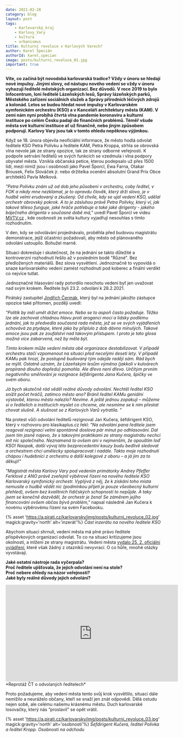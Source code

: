 ```yaml
---
date: 2021-02-28
category: blog
layout: post
tags:
    - Karlovarský_kraj
    - Karlovy_Vary
    - kultura
    - urbanismus
title: Kulturní revoluce v Karlových Varech?
author: Karel Špecián
authorId: karel.specian
image: posts/kulturni_revoluce_01.jpg
important: true
---
```

**Víte, co začíná být novodobá karlovarská tradice? Vždy v únoru se hledají nové impulsy. Jinými slovy, od nástupu nového vedení se vždy v únoru vyhazují ředitelé městských organizací. Bez důvodů. V roce 2019 to bylo Infocentrum, loni ředitelé Lázeňských lesů, Správy lázeňských parků, Městského zařízení sociálních služeb a Správy přírodních léčivých zdrojů a kolonád. Letos se budou hledat nové impulsy v Karlovarském symfonickém orchestru (KSO) a v Kanceláři architektury města (KAM). V zemi nám nyní probíhá čtvrtá vlna pandemie koronaviru a kulturní instituce po celém Česku padají do finančních problémů. Téměř všude města své kulturní instituce ať už finančně, nebo jiným způsobem podporují. Karlovy Vary jsou tak v tomto ohledu nepěknou výjimkou.**

Když se 18. února objevila neoficiální informace, že město hodlá odvolat ředitele KSO Petra Polívku a ředitele KAM, Petra Kroppa, strhla se obrovská vlna nevole jak ze strany opozice, tak ze strany odborné veřejnosti. K podpoře setrvání ředitelů ve svých funkcích se vzedmula i vlna podpory obyvatel města. Vznikla občanská petice, kterou podepsalo už přes 1500 lidí, mezi nimiž jsou i osobnosti jako Pavel Šporcl, Ewa Farna, Otakar Brousek, Felix Slováček jr. nebo držitelka ocenění absolutní Grand Prix Obce architektů Pavla Melková.  
  
*"Petra Polívku znám už od dob jeho působení v orchestru, coby ředitel, v FOK a nikdy mne nezklamal, je to opravdu člověk, který drží slovo, je v hudbě velmi erudovaný a zkušený. Od chvíle, kdy se ujal vedení KSO, udělal orchestr obrovský pokrok. A to je zásluhou právě Petra Polívky, který ví, jak takové těleso funguje, jaké hráče potřebuje a také jaké dirigenty - jakého báječného dirigenta v současné době má,"* uvedl Pavel Šporcl ve videu [MVTV.cz](https://fb.watch/3TMOO-uy7n/) , kde osobnosti ze světa kultury vyjadřují nesouhlas s tímto rozhodnutím.

V den, kdy se odvolávání projednávalo, proběhla před budovou magistrátu demonstrace, jejíž účastníci požadovali, aby město od plánovaného odvolání ustoupilo. Bohužel marně.

Situaci dokresluje i skutečnost, že na jednání se takto důležité a kontroverzní rozhodnutí řešilo až v posledním bodě "Různé". Bez předložených materiálů. Bez slova vysvětlení. Jednoznačně to vypovídá o snaze karlovarského vedení zamést rozhodnutí pod koberec a finální verdikt co nejvíce tutlat.

Jednoznačné hlasování rady potvrdilo neochotu vedení byť jen uvažovat nad svým krokem. Ředitele byli 23.2. odvoláni k 28.2.2021.

Pirátský zastupitel [Jindřich Čermák](/lide/jindrich-cermak), který byl na jednání jakožto zástupce opozice také přítomen, později uvedl:

*"Politik by měl umět držet emoce. Nebo se to aspoň často požaduje. Těžko lze ale zachovat chladnou hlavu proti aroganci moci a lidsky podlému jednání, jak to předvedla současná rada města, jež se ve svých vyjádřeních schovává za ptydepe, které jako by připlulo z dob dávno minulých. Takové emoce jsou pak ze zoufalství nad takovým přístupem. I proto je tato glosa možná více zabarvená, než by měla být.*

*Tímto krokem může vedení města obě organizace destabilizovat. V případě orchestru stačí vzpomenout na situaci před necelými deseti lety. V případě KAMu pak hrozí, že postupně budovaný tým odejde raději sám. Rád bych se mýlil. Ostatně uznám, že Lázeňským lesům výměna (jakkoli v kuloárech propíraná dlouho dopředu) pomohla. Ale dřevo není dřevo. Určitým prvním negativního směřování je rezignace šéfdirigenta Jana Kučera, špičky ve svém oboru.*

*Já bych skutečně rád věděl reálné důvody odvolání. Nechtěl ředitel KSO snížit počet hráčů, zatímco město ano? Bránil ředitel KAMu geniální výstavbě, kterou město nalezlo? Nevíme. A ještě jednou zopakuji – můžeme si o ředitelích a institucích myslet co chceme, ale nesmíme se k nim přestat chovat slušně. A slušnost se z Karlových Varů vytratila. "*

Na protest vůči odvolání ředitelů rezignoval Jan Kučera, šéfdirigent KSO, který v rozhovoru pro klasikaplus.cz řekl: *"Na odvolání pana ředitele jsem reagoval rezignací velmi spontánně doslova pár minut po odhlasování. Dal jsem tím jasně najevo, že s takovými praktikami ze strany magistrátu nechci mít nic společného. Neznamená to ovšem ani v nejmenším, že opouštím loď KSO! Naopak, další vývoj této bezprecedentní kauzy budu bedlivě sledovat a orchestrem chci umělecky spolupracovat i nadále. Takto moje rozhodnutí chápou i hudebníci z orchestru a další kolegové z oboru – a já jim za to děkuji!"*

*"Magistrát města Karlovy Vary pod vedením primátorky Andrey Pfeffer Ferklové z ANO právě zveřejnil výběrové řízení na nového ředitele KSO Karlovarský symfonický orchestr. Vyplývá z něj, že k získání toho místa nemusíte o hudbě vědět nic (podmínkou přijetí je pouze všeobecný kulturní přehled), ovšem bez kvalitních řidičských schopností to nepůjde. A taky jsem se konečně dozvěděl, že orchestr je žena! Se záměrem jejího financování ovšem občas bývá problém,"*  napsal následně Jan Kučera k novému výběrovému řízení na svém Facebooku.

{% asset 'https://a.pirati.cz/karlovarsky/img/posts/kulturni_revoluce_02.jpg' magick:gravity='north' alt='inzerát'%}
*Část inzerátu na nového ředitele KSO*

Abychom situaci shrnuli, vedení města má plné právo ředitele příspěvkových organizací odvolat. To co na situaci kritizujeme jsou okolnosti, a mlžení ze strany magistrátu. Vedení města [vydalo 25. 2. oficiální vyjádření](https://mmkv.cz/cs/aktuality/stanovisko-rady-mesta-k-vyberovym-rizenim-na-reditele), které však žádný z otazníků nevyvrací. O co hůře, mnohé otázky vyvstávají.  
  
**Jaké ostatní nástroje rada vyčerpala?  
Proč ředitele ujišťovala, že jejich odvolání není na stole?  
Proč nebere ohledy na názor veřejnosti?  
Jaké byly reálné důvody jejich odvolání?**

<iframe width="560" height="315" src="https://www.youtube.com/embed/ljxIG2mOXrU" frameborder="0" allow="accelerometer; autoplay; clipboard-write; encrypted-media; gyroscope; picture-in-picture" allowfullscreen></iframe>
*Reprotáž ČT o odvolaných ředitelech*

Proto požadujeme, aby vedení města tento svůj krok vysvětlilo, situaci dále nemlžilo a neuráželo občany, kteří se snaží jen znát odpovědi. Dělá ostudu nejen sobě, ale celému našemu krásnému městu. Duch karlovarské losovačky, který nás “proslavil” se opět vrátil.

{% asset 'https://a.pirati.cz/karlovarsky/img/posts/kulturni_revoluce_03.jpg' magick:gravity='north' alt='osobnosti'%}
*Šéfdirigent Kučera, ředitel Polívka a ředitel Kropp. Osobnosti na odchodu*
